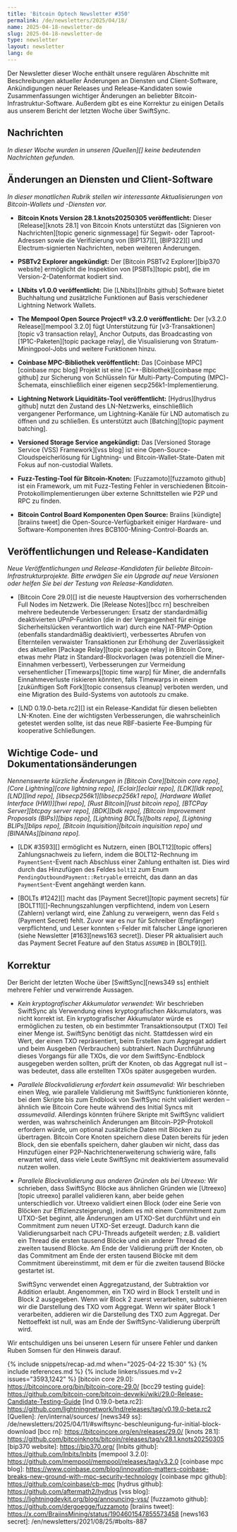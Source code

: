 ```yaml
---
title: 'Bitcoin Optech Newsletter #350'
permalink: /de/newsletters/2025/04/18/
name: 2025-04-18-newsletter-de
slug: 2025-04-18-newsletter-de
type: newsletter
layout: newsletter
lang: de
---
```

Der Newsletter dieser Woche enthält unsere regulären Abschnitte mit Beschreibungen aktueller Änderungen an Diensten und Client-Software, Ankündigungen neuer Releases und Release-Kandidaten sowie Zusammenfassungen wichtiger Änderungen an beliebter Bitcoin-Infrastruktur-Software. Außerdem gibt es eine Korrektur zu einigen Details aus unserem Bericht der letzten Woche über SwiftSync.

## Nachrichten

*In dieser Woche wurden in unseren [Quellen][] keine bedeutenden Nachrichten gefunden.*

## Änderungen an Diensten und Client-Software

*In dieser monatlichen Rubrik stellen wir interessante Aktualisierungen von Bitcoin-Wallets und -Diensten vor.*

- **Bitcoin Knots Version 28.1.knots20250305 veröffentlicht:**
  Dieser [Release][knots 28.1] von Bitcoin Knots unterstützt das [Signieren von Nachrichten][topic generic signmessage] für Segwit- oder Taproot-Adressen sowie die Verifizierung von [BIP137][], [BIP322][] und Electrum-signierten Nachrichten, neben weiteren Änderungen.

- **PSBTv2 Explorer angekündigt:**
  Der [Bitcoin PSBTv2 Explorer][bip370 website] ermöglicht die Inspektion von [PSBTs][topic psbt], die im Version-2-Datenformat kodiert sind.

- **LNbits v1.0.0 veröffentlicht:**
  Die [LNbits][lnbits github] Software bietet Buchhaltung und zusätzliche Funktionen auf Basis verschiedener Lightning Network Wallets.

- **The Mempool Open Source Project® v3.2.0 veröffentlicht:**
  Der [v3.2.0 Release][mempool 3.2.0] fügt Unterstützung für [v3-Transaktionen][topic v3 transaction relay], Anchor Outputs, das Broadcasting von [1P1C-Paketen][topic package relay], die Visualisierung von Stratum-Miningpool-Jobs und weitere Funktionen hinzu.

- **Coinbase MPC-Bibliothek veröffentlicht:**
  Das [Coinbase MPC][coinbase mpc blog] Projekt ist eine [C++-Bibliothek][coinbase mpc github] zur Sicherung von Schlüsseln für Multi-Party-Computing (MPC)-Schemata, einschließlich einer eigenen secp256k1-Implementierung.

- **Lightning Network Liquiditäts-Tool veröffentlicht:**
  [Hydrus][hydrus github] nutzt den Zustand des LN-Netzwerks, einschließlich vergangener Performance, um Lightning-Kanäle für LND automatisch zu öffnen und zu schließen. Es unterstützt auch [Batching][topic payment batching].

- **Versioned Storage Service angekündigt:**
  Das [Versioned Storage Service (VSS) Framework][vss blog] ist eine Open-Source-Cloudspeicherlösung für Lightning- und Bitcoin-Wallet-State-Daten mit Fokus auf non-custodial Wallets.

- **Fuzz-Testing-Tool für Bitcoin-Knoten:**
  [Fuzzamoto][fuzzamoto github] ist ein Framework, um mit Fuzz-Testing Fehler in verschiedenen Bitcoin-Protokollimplementierungen über externe Schnittstellen wie P2P und RPC zu finden.

- **Bitcoin Control Board Komponenten Open Source:**
  Braiins [kündigte][braiins tweet] die Open-Source-Verfügbarkeit einiger Hardware- und Software-Komponenten ihres BCB100-Mining-Control-Boards an.

## Veröffentlichungen und Release-Kandidaten

_Neue Veröffentlichungen und Release-Kandidaten für beliebte Bitcoin-Infrastrukturprojekte. Bitte erwägen Sie ein Upgrade auf neue Versionen oder helfen Sie bei der Testung von Release-Kandidaten._

- [Bitcoin Core 29.0][] ist die neueste Hauptversion des vorherrschenden Full Nodes im Netzwerk. Die [Release Notes][bcc rn] beschreiben mehrere bedeutende Verbesserungen: Ersatz der standardmäßig deaktivierten UPnP-Funktion (die in der Vergangenheit für einige Sicherheitslücken verantwortlich war) durch eine NAT-PMP-Option (ebenfalls standardmäßig deaktiviert), verbessertes Abrufen von Elternteilen verwaister Transaktionen zur Erhöhung der Zuverlässigkeit des aktuellen [Package Relay][topic package relay] in Bitcoin Core, etwas mehr Platz in Standard-Blockvorlagen (was potenziell die Miner-Einnahmen verbessert), Verbesserungen zur Vermeidung versehentlicher [Timewarps][topic time warp] für Miner, die andernfalls Einnahmeverluste riskieren könnten, falls Timewarps in einem [zukünftigen Soft Fork][topic consensus cleanup] verboten werden, und eine Migration des Build-Systems von autotools zu cmake.

- [LND 0.19.0-beta.rc2][] ist ein Release-Kandidat für diesen beliebten LN-Knoten. Eine der wichtigsten Verbesserungen, die wahrscheinlich getestet werden sollte, ist das neue RBF-basierte Fee-Bumping für kooperative Schließungen.

## Wichtige Code- und Dokumentationsänderungen

_Nennenswerte kürzliche Änderungen in [Bitcoin Core][bitcoin core repo], [Core Lightning][core lightning repo], [Eclair][eclair repo], [LDK][ldk repo], [LND][lnd repo], [libsecp256k1][libsecp256k1 repo], [Hardware Wallet Interface (HWI)][hwi repo], [Rust Bitcoin][rust bitcoin repo], [BTCPay Server][btcpay server repo], [BDK][bdk repo], [Bitcoin Improvement Proposals (BIPs)][bips repo], [Lightning BOLTs][bolts repo], [Lightning BLIPs][blips repo], [Bitcoin Inquisition][bitcoin inquisition repo] und [BINANAs][binana repo]._

- [LDK #3593][] ermöglicht es Nutzern, einen [BOLT12][topic offers] Zahlungsnachweis zu liefern, indem die BOLT12-Rechnung im `PaymentSent`-Event nach Abschluss einer Zahlung enthalten ist. Dies wird durch das Hinzufügen des Feldes `bolt12` zum Enum `PendingOutboundPayment::Retryable` erreicht, das dann an das `PaymentSent`-Event angehängt werden kann.

- [BOLTs #1242][] macht das [Payment Secret][topic payment secrets] für [BOLT11][]-Rechnungszahlungen verpflichtend, indem von Lesern (Zahlern) verlangt wird, eine Zahlung zu verweigern, wenn das Feld `s` (Payment Secret) fehlt. Zuvor war es nur für Schreiber (Empfänger) verpflichtend, und Leser konnten `s`-Felder mit falscher Länge ignorieren (siehe Newsletter [#163][news163 secret]). Dieser PR aktualisiert auch das Payment Secret Feature auf den Status `ASSUMED` in [BOLT9][].

## Korrektur

Der Bericht der letzten Woche über [SwiftSync][news349 ss] enthielt mehrere Fehler und verwirrende Aussagen.

- *Kein kryptografischer Akkumulator verwendet:* Wir beschrieben SwiftSync als Verwendung eines kryptografischen Akkumulators, was nicht korrekt ist. Ein kryptografischer Akkumulator würde es ermöglichen zu testen, ob ein bestimmter Transaktionsoutput (TXO) Teil einer Menge ist. SwiftSync benötigt das nicht. Stattdessen wird ein Wert, der einen TXO repräsentiert, beim Erstellen zum Aggregat addiert und beim Ausgeben (Verbrauchen) subtrahiert. Nach Durchführung dieses Vorgangs für alle TXOs, die vor dem SwiftSync-Endblock ausgegeben werden sollten, prüft der Knoten, ob das Aggregat null ist – was bedeutet, dass alle erstellten TXOs später ausgegeben wurden.

- *Parallele Blockvalidierung erfordert kein assumevalid:* Wir beschrieben einen Weg, wie parallele Validierung mit SwiftSync funktionieren könnte, bei dem Skripte bis zum Endblock von SwiftSync nicht validiert werden – ähnlich wie Bitcoin Core heute während des Initial Syncs mit _assumevalid_. Allerdings könnten frühere Skripte mit SwiftSync validiert werden, was wahrscheinlich Änderungen am Bitcoin-P2P-Protokoll erfordern würde, um optional zusätzliche Daten mit Blöcken zu übertragen. Bitcoin Core Knoten speichern diese Daten bereits für jeden Block, den sie ebenfalls speichern, daher glauben wir nicht, dass das Hinzufügen einer P2P-Nachrichtenerweiterung schwierig wäre, falls erwartet wird, dass viele Leute SwiftSync mit deaktiviertem assumevalid nutzen wollen.

- *Parallele Blockvalidierung aus anderen Gründen als bei Utreexo:* Wir schrieben, dass SwiftSync Blöcke aus ähnlichen Gründen wie [Utreexo][topic utreexo] parallel validieren kann, aber beide gehen unterschiedlich vor. Utreexo validiert einen Block (oder eine Serie von Blöcken zur Effizienzsteigerung), indem es mit einem Commitment zum UTXO-Set beginnt, alle Änderungen am UTXO-Set durchführt und ein Commitment zum neuen UTXO-Set erzeugt. Dadurch kann die Validierungsarbeit nach CPU-Threads aufgeteilt werden; z.B. validiert ein Thread die ersten tausend Blöcke und ein anderer Thread die zweiten tausend Blöcke. Am Ende der Validierung prüft der Knoten, ob das Commitment am Ende der ersten tausend Blöcke mit dem Commitment übereinstimmt, mit dem er für die zweiten tausend Blöcke gestartet ist.

  SwiftSync verwendet einen Aggregatzustand, der Subtraktion vor Addition erlaubt. Angenommen, ein TXO wird in Block 1 erstellt und in Block 2 ausgegeben. Wenn wir Block 2 zuerst verarbeiten, subtrahieren wir die Darstellung des TXO vom Aggregat. Wenn wir später Block 1 verarbeiten, addieren wir die Darstellung des TXO zum Aggregat. Der Nettoeffekt ist null, was am Ende der SwiftSync-Validierung überprüft wird.

Wir entschuldigen uns bei unseren Lesern für unsere Fehler und danken Ruben Somsen für den Hinweis darauf.

{% include snippets/recap-ad.md when="2025-04-22 15:30" %}
{% include references.md %}
{% include linkers/issues.md v=2 issues="3593,1242" %}
[bitcoin core 29.0]: https://bitcoincore.org/bin/bitcoin-core-29.0/
[bcc29 testing guide]: https://github.com/bitcoin-core/bitcoin-devwiki/wiki/29.0-Release-Candidate-Testing-Guide
[lnd 0.19.0-beta.rc2]: https://github.com/lightningnetwork/lnd/releases/tag/v0.19.0-beta.rc2
[Quellen]: /en/internal/sources/
[news349 ss]: /de/newsletters/2025/04/11/#swiftsync-beschleunigung-fur-initial-block-download
[bcc rn]: https://bitcoincore.org/en/releases/29.0/
[knots 28.1]: https://github.com/bitcoinknots/bitcoin/releases/tag/v28.1.knots20250305
[bip370 website]: https://bip370.org/
[lnbits github]: https://github.com/lnbits/lnbits
[mempool 3.2.0]: https://github.com/mempool/mempool/releases/tag/v3.2.0
[coinbase mpc blog]: https://www.coinbase.com/blog/innovation-matters-coinbase-breaks-new-ground-with-mpc-security-technology
[coinbase mpc github]: https://github.com/coinbase/cb-mpc
[hydrus github]: https://github.com/aftermath2/hydrus
[vss blog]: https://lightningdevkit.org/blog/announcing-vss/
[fuzzamoto github]: https://github.com/dergoegge/fuzzamoto
[braiins tweet]: https://x.com/BraiinsMining/status/1904601547855573458
[news163 secret]: /en/newsletters/2021/08/25/#bolts-887
